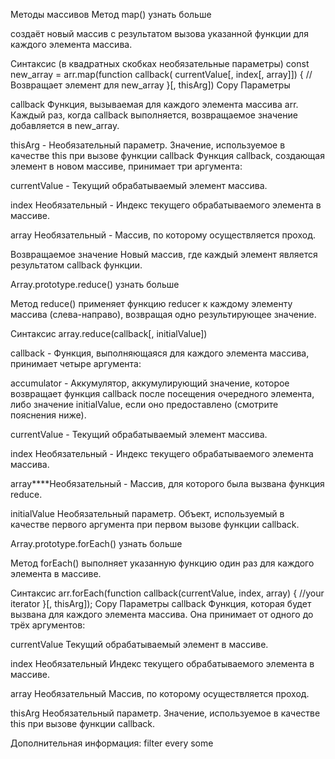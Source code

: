 Методы массивов
Метод map()
узнать больше

создаёт новый массив с результатом вызова указанной функции для каждого элемента массива.

Синтаксис (в квадратных скобках необязательные параметры)
const new_array = arr.map(function callback( currentValue[, index[, array]]) {
    // Возвращает элемент для new_array
}[, thisArg])
Copy
Параметры

callback Функция, вызываемая для каждого элемента массива arr. Каждый раз, когда callback выполняется, возвращаемое значение добавляется в new_array.

thisArg - Необязательный параметр. Значение, используемое в качестве this при вызове функции callback Функция callback, создающая элемент в новом массиве, принимает три аргумента:

currentValue - Текущий обрабатываемый элемент массива.

index Необязательный - Индекс текущего обрабатываемого элемента в массиве.

array Необязательный - Массив, по которому осуществляется проход.

Возвращаемое значение Новый массив, где каждый элемент является результатом callback функции.

Array.prototype.reduce()
узнать больше

Метод reduce() применяет функцию reducer к каждому элементу массива (слева-направо), возвращая одно результирующее значение.

Синтаксис
array.reduce(callback[, initialValue])

callback - Функция, выполняющаяся для каждого элемента массива, принимает четыре аргумента:

accumulator - Аккумулятор, аккумулирующий значение, которое возвращает функция callback после посещения очередного элемента, либо значение initialValue, если оно предоставлено (смотрите пояснения ниже).

currentValue - Текущий обрабатываемый элемент массива.

index Необязательный - Индекс текущего обрабатываемого элемента массива.

array****Необязательный - Массив, для которого была вызвана функция reduce.

initialValue Необязательный параметр. Объект, используемый в качестве первого аргумента при первом вызове функции callback.

Array.prototype.forEach()
узнать больше

Метод forEach() выполняет указанную функцию один раз для каждого элемента в массиве.

Синтаксис
arr.forEach(function callback(currentValue, index, array) {
//your iterator
}[, thisArg]);
Copy
Параметры
callback Функция, которая будет вызвана для каждого элемента массива. Она принимает от одного до трёх аргументов:

currentValue
Текущий обрабатываемый элемент в массиве.

index Необязательный Индекс текущего обрабатываемого элемента в массиве.

array Необязательный Массив, по которому осуществляется проход.

thisArg Необязательный параметр. Значение, используемое в качестве this при вызове функции callback.

Дополнительная информация:
filter
every
some
